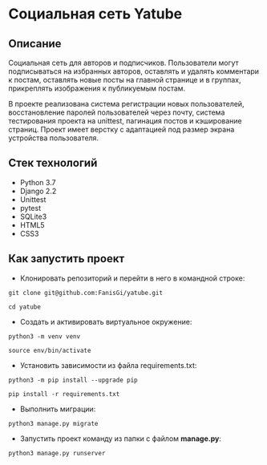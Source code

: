 # Социальная сеть Yatube

## Описание

Социальная сеть для авторов и подписчиков. Пользователи могут подписываться на избранных авторов, оставлять и удалять комментари к постам, оставлять новые посты на главной странице и в группах, прикреплять изображения к публикуемым постам.

В проекте реализована система регистрации новых пользователей, восстановление паролей пользователей через почту, система тестирования проекта на unittest, пагинация постов и кэширование страниц. Проект имеет верстку с адаптацией под размер экрана устройства пользователя.

## Стек технологий

- Python 3.7
- Django 2.2
- Unittest
- pytest
- SQLite3
- HTML5
- CSS3

## Как запустить проект

- Клонировать репозиторий и перейти в него в командной строке:

`git clone git@github.com:FanisGi/yatube.git`

`cd yatube`

- Cоздать и активировать виртуальное окружение:

`python3 -m venv venv`

`source env/bin/activate`

- Установить зависимости из файла requirements.txt:

`python3 -m pip install --upgrade pip`

`pip install -r requirements.txt`

- Выполнить миграции:

`python3 manage.py migrate`

- Запустить проект команду из папки с файлом **manage.py**:

`python3 manage.py runserver`
